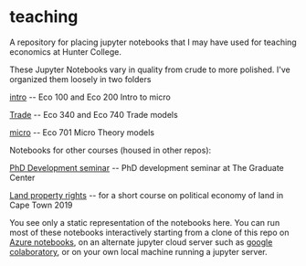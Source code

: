 # teaching

A repository for placing jupyter notebooks that I may have used for teaching economics at Hunter College. 

These Jupyter Notebooks vary in quality from crude to more polished. I've organized them loosely in two folders

[intro](intro)  -- Eco 100 and Eco 200 Intro to micro

[Trade](trade)  -- Eco 340 and Eco 740 Trade models

[micro](micro)  -- Eco 701 Micro Theory models


Notebooks for other courses (housed in other repos):

[PhD Development seminar](https://dev-ii-seminar.readthedocs.io/en/latest/index.html)  -- PhD development seminar at The Graduate Center

[Land property rights](https://github.com/jhconning/land_uct_2019)  -- for a short course on political economy of land in Cape Town 2019


You see only a static representation of the notebooks here.  You can run most of these notebooks interactively starting from a clone of this repo on [Azure notebooks](https://notebooks.azure.com/jhconning/projects/econ-teach/tree/intro), on an alternate jupyter cloud server such as [google colaboratory](https://colab.research.google.com/notebooks/welcome.ipynb), or on your own local machine running a jupyter server.
